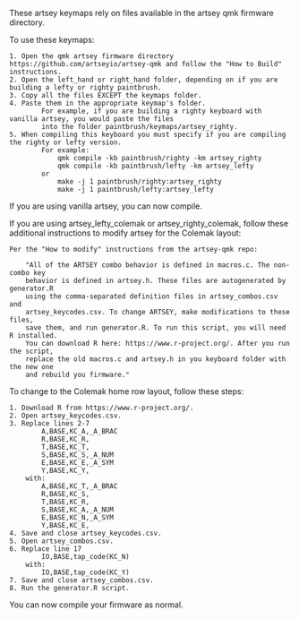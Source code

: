 These artsey keymaps rely on files available in the artsey qmk firmware directory.

To use these keymaps:

	1. Open the qmk artsey firmware directory https://github.com/artseyio/artsey-qmk and follow the "How to Build" instructions.
	2. Open the left_hand or right_hand folder, depending on if you are building a lefty or righty paintbrush.
	3. Copy all the files EXCEPT the keymaps folder.
	4. Paste them in the appropriate keymap's folder. 
			For example, if you are building a righty keyboard with vanilla artsey, you would paste the files 
			into the folder paintbrush/keymaps/artsey_righty.
	5. When compiling this keyboard you must specify if you are compiling the righty or lefty version. 
			For example: 
				qmk compile -kb paintbrush/righty -km artsey_righty
				qmk compile -kb paintbrush/lefty -km artsey_lefty
			or
				make -j 1 paintbrush/righty:artsey_righty
				make -j 1 paintbrush/lefty:artsey_lefty

If you are using vanilla artsey, you can now compile.

If you are using artsey_lefty_colemak or artsey_righty_colemak, follow these additional instructions to 
modify artsey for the Colemak layout:

	Per the "How to modify" instructions from the artsey-qmk repo:

		"All of the ARTSEY combo behavior is defined in macros.c. The non-combo key
		behavior is defined in artsey.h. These files are autogenerated by generator.R 
		using the comma-separated definition files in artsey_combos.csv and 
		artsey_keycodes.csv. To change ARTSEY, make modifications to these files, 
		save them, and run generator.R. To run this script, you will need R installed. 
		You can download R here: https://www.r-project.org/. After you run the script, 
		replace the old macros.c and artsey.h in you keyboard folder with the new one 
		and rebuild you firmware."

To change to the Colemak home row layout, follow these steps:

	1. Download R from https://www.r-project.org/.
	2. Open artsey_keycodes.csv.
	3. Replace lines 2-7
			A,BASE,KC_A,_A_BRAC
			R,BASE,KC_R,
			T,BASE,KC_T,
			S,BASE,KC_S,_A_NUM
			E,BASE,KC_E,_A_SYM
			Y,BASE,KC_Y,
		with:
			A,BASE,KC_T,_A_BRAC
			R,BASE,KC_S,
			T,BASE,KC_R,
			S,BASE,KC_A,_A_NUM
			E,BASE,KC_N,_A_SYM
			Y,BASE,KC_E,
	4. Save and close artsey_keycodes.csv.
	5. Open artsey_combos.csv.
	6. Replace line 17
			IO,BASE,tap_code(KC_N)
		with:
			IO,BASE,tap_code(KC_Y)
	7. Save and close artsey_combos.csv.
	8. Run the generator.R script.

You can now compile your firmware as normal.
